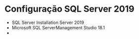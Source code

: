 # Configuração SQL Server 2019
- SQL Server Installation Server 2019
- Microsoft SQL ServerManagement Studio 18.1
- 

